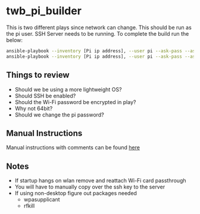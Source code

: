 # twb_pi_builder

This is two different plays since network can change. This should be run as the pi user. SSH Server needs to be running. To complete the build run the below:

```bash
ansible-playbook --inventory [Pi ip address], --user pi --ask-pass --ask-become-pass step1.yml
ansible-playbook --inventory [Pi ip address], --user pi --ask-pass --ask-become-pass step2.yml
```

## Things to review
- Should we be using a more lightweight OS?
- Should SSH be enabled?
- Should the Wi-Fi password be encrypted in play?
- Why not 64bit?
- Should we change the pi password?

## Manual Instructions
Manual instructions with comments can be found [here](https://docs.google.com/document/d/15NDE8Vg27T2wyaHhkgvz0evFtDNcO-4E0P_ZHmdSFPY/edit)

## Notes
- If startup hangs on wlan remove and reattach Wi-Fi card passthrough
- You will have to manually copy over the ssh key to the server
- If using non-desktop figure out packages needed
  - wpasupplicant
  - rfkill
